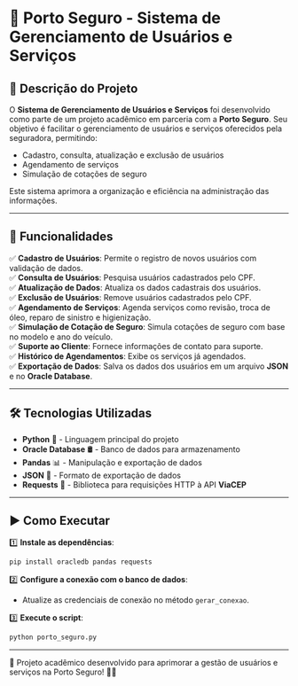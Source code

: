 # 🔷 Porto Seguro - Sistema de Gerenciamento de Usuários e Serviços

## 📌 Descrição do Projeto
O **Sistema de Gerenciamento de Usuários e Serviços** foi desenvolvido como parte de um projeto acadêmico em parceria com a **Porto Seguro**. Seu objetivo é facilitar o gerenciamento de usuários e serviços oferecidos pela seguradora, permitindo:
- Cadastro, consulta, atualização e exclusão de usuários
- Agendamento de serviços
- Simulação de cotações de seguro

Este sistema aprimora a organização e eficiência na administração das informações.

---

## 🚀 Funcionalidades
✅ **Cadastro de Usuários**: Permite o registro de novos usuários com validação de dados.  
✅ **Consulta de Usuários**: Pesquisa usuários cadastrados pelo CPF.  
✅ **Atualização de Dados**: Atualiza os dados cadastrais dos usuários.  
✅ **Exclusão de Usuários**: Remove usuários cadastrados pelo CPF.  
✅ **Agendamento de Serviços**: Agenda serviços como revisão, troca de óleo, reparo de sinistro e higienização.  
✅ **Simulação de Cotação de Seguro**: Simula cotações de seguro com base no modelo e ano do veículo.  
✅ **Suporte ao Cliente**: Fornece informações de contato para suporte.  
✅ **Histórico de Agendamentos**: Exibe os serviços já agendados.  
✅ **Exportação de Dados**: Salva os dados dos usuários em um arquivo **JSON** e no **Oracle Database**.  

---

## 🛠️ Tecnologias Utilizadas
- **Python** 🐍 - Linguagem principal do projeto  
- **Oracle Database** 🛢️ - Banco de dados para armazenamento  
- **Pandas** 📊 - Manipulação e exportação de dados  
- **JSON** 📄 - Formato de exportação de dados  
- **Requests** 🔗 - Biblioteca para requisições HTTP à API **ViaCEP**  

---

## ▶️ Como Executar

1️⃣ **Instale as dependências**:
```bash
pip install oracledb pandas requests
```

2️⃣ **Configure a conexão com o banco de dados**:
- Atualize as credenciais de conexão no método `gerar_conexao`.

3️⃣ **Execute o script**:
```bash
python porto_seguro.py
```

---

📢 Projeto acadêmico desenvolvido para aprimorar a gestão de usuários e serviços na Porto Seguro! 🚗🔧

